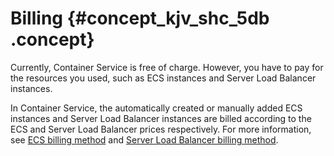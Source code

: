 # Billing {#concept_kjv_shc_5db .concept}

Currently, Container Service is free of charge. However, you have to pay for the resources you used, such as ECS instances and Server Load Balancer instances.

In Container Service, the automatically created or manually added ECS instances and Server Load Balancer instances are billed according to the ECS and Server Load Balancer prices respectively. For more information, see [ECS billing method](https://www.alibabacloud.com/help/zh/doc-detail/25370.htm) and [Server Load Balancer billing method](https://www.alibabacloud.com/help/zh/doc-detail/27692.htm).

